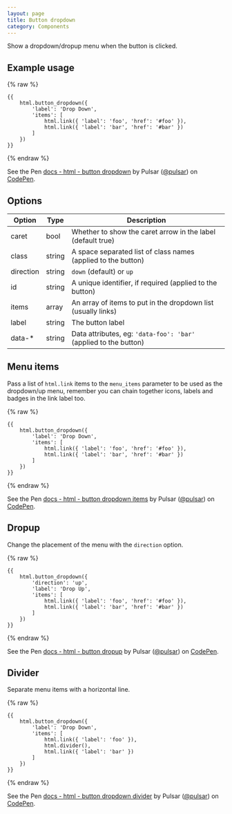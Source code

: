 ```yaml
---
layout: page
title: Button dropdown
category: Components
---
```


Show a dropdown/dropup menu when the button is clicked.

## Example usage

{% raw %}
```twig
{{
    html.button_dropdown({
        'label': 'Drop Down',
        'items': [
            html.link({ 'label': 'foo', 'href': '#foo' }),
            html.link({ 'label': 'bar', 'href': '#bar' })
        ]
    })
}}
```
{% endraw %}

<div><p data-height="140" data-theme-id="24005" data-slug-hash="XjdJPp" data-default-tab="result" data-user="pulsar" data-embed-version="2" class="codepen">See the Pen <a href="http://codepen.io/pulsar/pen/XjdJPp/">docs - html - button dropdown</a> by Pulsar (<a href="http://codepen.io/pulsar">@pulsar</a>) on <a href="http://codepen.io">CodePen</a>.</p>
<script async src="//assets.codepen.io/assets/embed/ei.js"></script></div>

## Options

Option    | Type   | Description
--------- | ------ | -----------------------------------------------------------
caret     | bool   | Whether to show the caret arrow in the label (default true)
class     | string | A space separated list of class names (applied to the button)
direction | string | `down` (default) or `up`
id        | string | A unique identifier, if required (applied to the button)
items     | array  | An array of items to put in the dropdown list (usually links)
label     | string | The button label
data-*    | string | Data attributes, eg: `'data-foo': 'bar'` (applied to the button)

## Menu items

Pass a list of `html.link` items to the `menu_items` parameter to be used as the dropdown/up menu, remember you can chain together icons, labels and badges in the link label too.

{% raw %}
```twig
{{
    html.button_dropdown({
        'label': 'Drop Down',
        'items': [
            html.link({ 'label': 'foo', 'href': '#foo' }),
            html.link({ 'label': 'bar', 'href': '#bar' })
        ]
    })
}}
```
{% endraw %}

<p data-height="240" data-theme-id="24005" data-slug-hash="xEVbNP" data-default-tab="result" data-user="pulsar" data-embed-version="2" class="codepen">See the Pen <a href="http://codepen.io/pulsar/pen/xEVbNP/">docs - html - button dropdown items</a> by Pulsar (<a href="http://codepen.io/pulsar">@pulsar</a>) on <a href="http://codepen.io">CodePen</a>.</p>
<script async src="//assets.codepen.io/assets/embed/ei.js"></script>

## Dropup

Change the placement of the menu with the `direction` option.

{% raw %}
```twig
{{
    html.button_dropdown({
        'direction': 'up',
        'label': 'Drop Up',
        'items': [
            html.link({ 'label': 'foo', 'href': '#foo' }),
            html.link({ 'label': 'bar', 'href': '#bar' })
        ]
    })
}}
```
{% endraw %}

<div><p data-height="145" data-theme-id="24005" data-slug-hash="BLKyvZ" data-default-tab="result" data-user="pulsar" data-embed-version="2" class="codepen">See the Pen <a href="http://codepen.io/pulsar/pen/BLKyvZ/">docs - html - button dropup</a> by Pulsar (<a href="http://codepen.io/pulsar">@pulsar</a>) on <a href="http://codepen.io">CodePen</a>.</p>
<script async src="//assets.codepen.io/assets/embed/ei.js"></script></div>

## Divider

Separate menu items with a horizontal line.

{% raw %}
```twig
{{
    html.button_dropdown({
        'label': 'Drop Down',
        'items': [
            html.link({ 'label': 'foo' }),
            html.divider(),
            html.link({ 'label': 'bar' })
        ]
    })
}}
```
{% endraw %}

<div><p data-height="150" data-theme-id="24005" data-slug-hash="pEyvYg" data-default-tab="result" data-user="pulsar" data-embed-version="2" class="codepen">See the Pen <a href="http://codepen.io/pulsar/pen/pEyvYg/">docs - html - button dropdown divider</a> by Pulsar (<a href="http://codepen.io/pulsar">@pulsar</a>) on <a href="http://codepen.io">CodePen</a>.</p>
<script async src="//assets.codepen.io/assets/embed/ei.js"></script></div>
